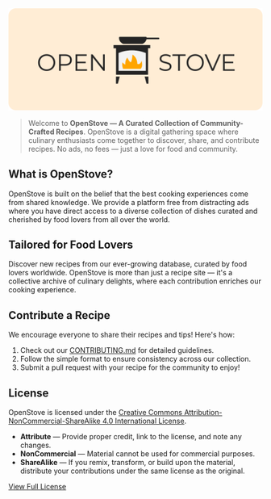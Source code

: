 <div align="center">
  <img src="src/icons/logo-readme.svg" alt="OpenStove Logo"/>
</div>

>Welcome to **OpenStove — A Curated Collection of Community-Crafted Recipes**. OpenStove is a digital gathering space where culinary enthusiasts come together to discover, share, and contribute recipes. No ads, no fees —  just a love for food and community.

## What is OpenStove?

OpenStove is built on the belief that the best cooking experiences come from shared knowledge. We provide a platform free from distracting ads where you have direct access to a diverse collection of dishes curated and cherished by food lovers from all over the world.

## Tailored for Food Lovers

Discover new recipes from our ever-growing database, curated by food lovers worldwide. OpenStove is more than just a recipe site — it's a collective archive of culinary delights, where each contribution enriches our cooking experience.

## Contribute a Recipe

We encourage everyone to share their recipes and tips! Here's how:

1. Check out our [CONTRIBUTING.md](https://github.com/mearashadowfax/OpenStove/blob/main/CONTRIBUTING.md) for detailed guidelines.
2. Follow the simple format to ensure consistency across our collection.
3. Submit a pull request with your recipe for the community to enjoy!


## License

OpenStove is licensed under the [Creative Commons Attribution-NonCommercial-ShareAlike 4.0 International License](http://creativecommons.org/licenses/by-nc-sa/4.0/).

- **Attribute** — Provide proper credit, link to the license, and note any changes.
- **NonCommercial** — Material cannot be used for commercial purposes.
- **ShareAlike** — If you remix, transform, or build upon the material, distribute your contributions under the same license as the original.

[View Full License](https://github.com/mearashadowfax/OpenStove/blob/main/LICENSE)

